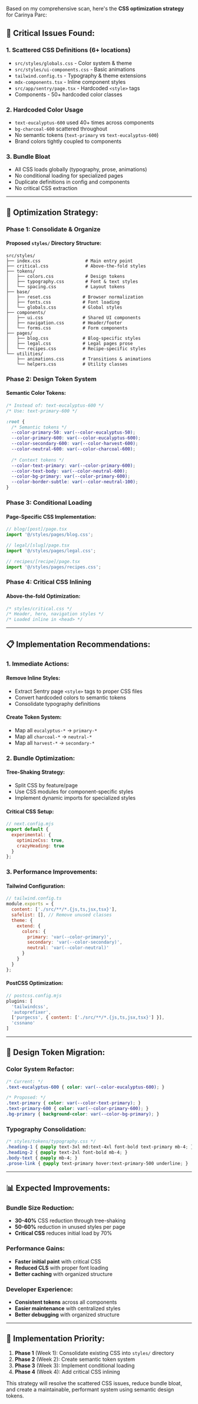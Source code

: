 
Based on my comprehensive scan, here's the **CSS optimization strategy** for Carinya Parc:

## 🚨 **Critical Issues Found:**

### **1. Scattered CSS Definitions (6+ locations)**
- `src/styles/globals.css` - Color system & theme
- `src/styles/ui-components.css` - Basic animations  
- `tailwind.config.ts` - Typography & theme extensions
- `mdx-components.tsx` - Inline component styles
- `src/app/sentry/page.tsx` - Hardcoded `<style>` tags
- Components - 50+ hardcoded color classes

### **2. Hardcoded Color Usage**
- `text-eucalyptus-600` used 40+ times across components
- `bg-charcoal-600` scattered throughout
- No semantic tokens (`text-primary` vs `text-eucalyptus-600`)
- Brand colors tightly coupled to components

### **3. Bundle Bloat**
- All CSS loads globally (typography, prose, animations)
- No conditional loading for specialized pages
- Duplicate definitions in config and components
- No critical CSS extraction

---

## 🎯 **Optimization Strategy:**

### **Phase 1: Consolidate & Organize**

#### **Proposed `styles/` Directory Structure:**
```
src/styles/
├── index.css                 # Main entry point
├── critical.css              # Above-the-fold styles
├── tokens/
│   ├── colors.css            # Design tokens
│   ├── typography.css        # Font & text styles
│   └── spacing.css           # Layout tokens
├── base/
│   ├── reset.css            # Browser normalization
│   ├── fonts.css            # Font loading
│   └── globals.css          # Global styles
├── components/
│   ├── ui.css               # Shared UI components
│   ├── navigation.css       # Header/footer
│   └── forms.css            # Form components
├── pages/
│   ├── blog.css             # Blog-specific styles
│   ├── legal.css            # Legal pages prose
│   └── recipes.css          # Recipe-specific styles
└── utilities/
    ├── animations.css       # Transitions & animations
    └── helpers.css          # Utility classes
```

### **Phase 2: Design Token System**

#### **Semantic Color Tokens:**
```css
/* Instead of: text-eucalyptus-600 */
/* Use: text-primary-600 */

:root {
  /* Semantic tokens */
  --color-primary-50: var(--color-eucalyptus-50);
  --color-primary-600: var(--color-eucalyptus-600);
  --color-secondary-600: var(--color-harvest-600);
  --color-neutral-600: var(--color-charcoal-600);
  
  /* Context tokens */
  --color-text-primary: var(--color-primary-600);
  --color-text-body: var(--color-neutral-600);
  --color-bg-primary: var(--color-primary-600);
  --color-border-subtle: var(--color-neutral-100);
}
```

### **Phase 3: Conditional Loading**

#### **Page-Specific CSS Implementation:**
```typescript
// blog/[post]/page.tsx
import '@/styles/pages/blog.css';

// legal/[slug]/page.tsx  
import '@/styles/pages/legal.css';

// recipes/[recipe]/page.tsx
import '@/styles/pages/recipes.css';
```

### **Phase 4: Critical CSS Inlining**

#### **Above-the-fold Optimization:**
```css
/* styles/critical.css */
/* Header, hero, navigation styles */
/* Loaded inline in <head> */
```

---

## 📋 **Implementation Recommendations:**

### **1. Immediate Actions:**

#### **Remove Inline Styles:**
- Extract Sentry page `<style>` tags to proper CSS files
- Convert hardcoded colors to semantic tokens
- Consolidate typography definitions

#### **Create Token System:**
- Map all `eucalyptus-*` → `primary-*`
- Map all `charcoal-*` → `neutral-*`
- Map all `harvest-*` → `secondary-*`

### **2. Bundle Optimization:**

#### **Tree-Shaking Strategy:**
- Split CSS by feature/page
- Use CSS modules for component-specific styles
- Implement dynamic imports for specialized styles

#### **Critical CSS Setup:**
```javascript
// next.config.mjs
export default {
  experimental: {
    optimizeCss: true,
    crazyHeading: true
  }
};
```

### **3. Performance Improvements:**

#### **Tailwind Configuration:**
```javascript
// tailwind.config.ts
module.exports = {
  content: ['./src/**/*.{js,ts,jsx,tsx}'],
  safelist: [], // Remove unused classes
  theme: {
    extend: {
      colors: {
        primary: 'var(--color-primary)',
        secondary: 'var(--color-secondary)',
        neutral: 'var(--color-neutral)'
      }
    }
  }
};
```

#### **PostCSS Optimization:**
```javascript
// postcss.config.mjs
plugins: [
  'tailwindcss',
  'autoprefixer',
  ['purgecss', { content: ['./src/**/*.{js,ts,jsx,tsx}'] }],
  'cssnano'
]
```

---

## 🎨 **Design Token Migration:**

### **Color System Refactor:**
```css
/* Current: */
.text-eucalyptus-600 { color: var(--color-eucalyptus-600); }

/* Proposed: */
.text-primary { color: var(--color-text-primary); }
.text-primary-600 { color: var(--color-primary-600); }
.bg-primary { background-color: var(--color-bg-primary); }
```

### **Typography Consolidation:**
```css
/* styles/tokens/typography.css */
.heading-1 { @apply text-3xl md:text-4xl font-bold text-primary mb-4; }
.heading-2 { @apply text-2xl font-bold mb-4; }
.body-text { @apply mb-4; }
.prose-link { @apply text-primary hover:text-primary-500 underline; }
```

---

## 📊 **Expected Improvements:**

### **Bundle Size Reduction:**
- **30-40%** CSS reduction through tree-shaking
- **50-60%** reduction in unused styles per page
- **Critical CSS** reduces initial load by 70%

### **Performance Gains:**
- **Faster initial paint** with critical CSS
- **Reduced CLS** with proper font loading
- **Better caching** with organized structure

### **Developer Experience:**
- **Consistent tokens** across all components
- **Easier maintenance** with centralized styles
- **Better debugging** with organized structure

---

## 🚀 **Implementation Priority:**

1. **Phase 1** (Week 1): Consolidate existing CSS into `styles/` directory
2. **Phase 2** (Week 2): Create semantic token system
3. **Phase 3** (Week 3): Implement conditional loading
4. **Phase 4** (Week 4): Add critical CSS inlining

This strategy will resolve the scattered CSS issues, reduce bundle bloat, and create a maintainable, performant system using semantic design tokens.